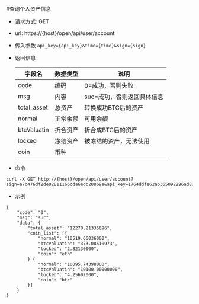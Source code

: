 #查询个人资产信息
- 请求方式: GET
- url: https://{host}/open/api/user/account
- 传入参数 `api_key={api_key}&time={time}&sign={sign}`
- 返回信息

    | 字段名 | 数据类型 | 说明 |
    | --- | --- | --- |
    | code | 编码 | 0=成功，否则失败 |
    | msg | 内容 | suc=成功，否则返回具体信息 |
    | total_asset | 总资产 | 转换成功BTC后的资产 |
    | normal | 正常余额 | 可用余额 |
    | btcValuatin | 折合资产 | 折合成BTC后的资产 |
    | locked | 冻结资产 | 被冻结的资产，无法使用 |
    | coin | 币种 | &nbsp; |
    
- 命令
```
curl -X GET http://{host}/open/api/user/account?sign=a7c476df2de02811166cda6edb20869a&api_key=1764ddfe62ab365092296ad8272df4f9&time=1554178351
```
    
- 示例
```
{
	"code": "0",
	"msg": "suc",
	"data": {
		"total_asset": "12270.21335696",
		"coin_list": [{
			"normal": "10519.66036000",
			"btcValuatin": "373.08510973",
			"locked": "2.82130000",
			"coin": "eth"
		} {
			"normal": "10095.74398000",
			"btcValuatin": "10100.00000000",
			"locked": "4.25602000",
			"coin": "btc"
		}]
	}
}
```
